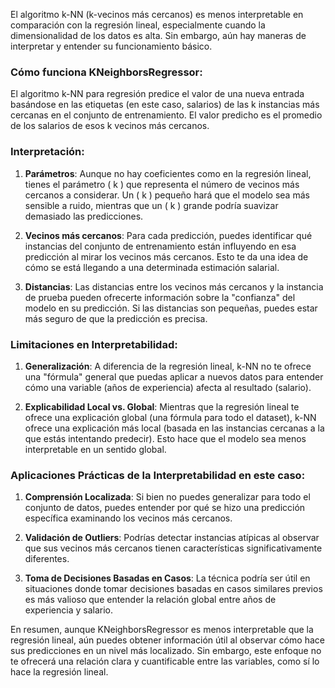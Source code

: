 El algoritmo k-NN (k-vecinos más cercanos) es menos interpretable en comparación con la regresión lineal, especialmente cuando la dimensionalidad de los datos es alta. Sin embargo, aún hay maneras de interpretar y entender su funcionamiento básico.

### Cómo funciona KNeighborsRegressor:

El algoritmo k-NN para regresión predice el valor de una nueva entrada basándose en las etiquetas (en este caso, salarios) de las k instancias más cercanas en el conjunto de entrenamiento. El valor predicho es el promedio de los salarios de esos k vecinos más cercanos.

### Interpretación:

1. **Parámetros**: Aunque no hay coeficientes como en la regresión lineal, tienes el parámetro \( k \) que representa el número de vecinos más cercanos a considerar. Un \( k \) pequeño hará que el modelo sea más sensible a ruido, mientras que un \( k \) grande podría suavizar demasiado las predicciones.

2. **Vecinos más cercanos**: Para cada predicción, puedes identificar qué instancias del conjunto de entrenamiento están influyendo en esa predicción al mirar los vecinos más cercanos. Esto te da una idea de cómo se está llegando a una determinada estimación salarial.

3. **Distancias**: Las distancias entre los vecinos más cercanos y la instancia de prueba pueden ofrecerte información sobre la "confianza" del modelo en su predicción. Si las distancias son pequeñas, puedes estar más seguro de que la predicción es precisa.

### Limitaciones en Interpretabilidad:

1. **Generalización**: A diferencia de la regresión lineal, k-NN no te ofrece una "fórmula" general que puedas aplicar a nuevos datos para entender cómo una variable (años de experiencia) afecta al resultado (salario).

2. **Explicabilidad Local vs. Global**: Mientras que la regresión lineal te ofrece una explicación global (una fórmula para todo el dataset), k-NN ofrece una explicación más local (basada en las instancias cercanas a la que estás intentando predecir). Esto hace que el modelo sea menos interpretable en un sentido global.

### Aplicaciones Prácticas de la Interpretabilidad en este caso:

1. **Comprensión Localizada**: Si bien no puedes generalizar para todo el conjunto de datos, puedes entender por qué se hizo una predicción específica examinando los vecinos más cercanos. 

2. **Validación de Outliers**: Podrías detectar instancias atípicas al observar que sus vecinos más cercanos tienen características significativamente diferentes.

3. **Toma de Decisiones Basadas en Casos**: La técnica podría ser útil en situaciones donde tomar decisiones basadas en casos similares previos es más valioso que entender la relación global entre años de experiencia y salario.

En resumen, aunque KNeighborsRegressor es menos interpretable que la regresión lineal, aún puedes obtener información útil al observar cómo hace sus predicciones en un nivel más localizado. Sin embargo, este enfoque no te ofrecerá una relación clara y cuantificable entre las variables, como sí lo hace la regresión lineal.